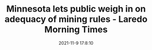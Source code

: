 ---
"title": "Minnesota lets public weigh in on adequacy of mining rules - Laredo Morning Times"
"date": "2021-11-9 17:8:10"
"feed_name": "GOOGLENEWSMINING"
"feed_website": "https://news.google.com/search?q=mining%2Bincident&hl=en-US&gl=US&ceid=US:en"
"feed_rss": "https://news.google.com/rss/search?q=mining%2Bincident&hl=en-US&gl=US&ceid=US:en"
"link": "https://www.lmtonline.com/news/article/Minnesota-lets-public-weigh-in-on-adequacy-of-16605734.php"
"source": "{'href': 'https://www.lmtonline.com', 'title': 'Laredo Morning Times'}"
"file": "_posts/2021-1-1-754397d3c2f96efbbb1318f8cf3130f28f013c97.md"
"accident": "0"
"drilling": "0"
"dead": "0"
"injured": "0"
"arrested": "0"
"place": "unknown place"
"where": "unknown site"
"causes": "unknown"
"place_uri": "unknown place"
---